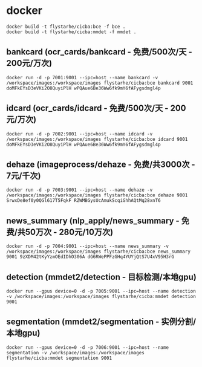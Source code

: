# docker
```
docker build -t flystarhe/cicba:bce -f bce .
docker build -t flystarhe/cicba:mmdet -f mmdet .
```

## bankcard (ocr_cards/bankcard - 免费/500次/天 - 200元/万次)
```
docker run -d -p 7001:9001 --ipc=host --name bankcard -v /workspace/images:/workspace/images flystarhe/cicba:bce bankcard 9001 doMFkEYsD3eVKi2O8QuyiPlH wPQAue6Be36Ww6fk9mY6fAFygsdmgl4p
```

## idcard (ocr_cards/idcard - 免费/500次/天 - 200元/万次)
```
docker run -d -p 7002:9001 --ipc=host --name idcard -v /workspace/images:/workspace/images flystarhe/cicba:bce idcard 9001 doMFkEYsD3eVKi2O8QuyiPlH wPQAue6Be36Ww6fk9mY6fAFygsdmgl4p
```

## dehaze (imageprocess/dehaze - 免费/共3000次 - 7元/千次)
```
docker run -d -p 7003:9001 --ipc=host --name dehaze -v /workspace/images:/workspace/images flystarhe/cicba:bce dehaze 9001 SrwxDe8ef0y0QGl617T5FqkF RZWMBGysUcAmukScqiGhhAQtMq28xnT6
```

## news_summary (nlp_apply/news_summary - 免费/共50万次 - 280元/10万次)
```
docker run -d -p 7004:9001 --ipc=host --name news_summary -v /workspace/images:/workspace/images flystarhe/cicba:bce news_summary 9001 9zXDM42tKyYzmOEdIDhO306A dG6RWePPFzGHq4YUYjQtS7U4xV95H3rG
```

## detection (mmdet2/detection - 目标检测/本地gpu)
```
docker run --gpus device=0 -d -p 7005:9001 --ipc=host --name detection -v /workspace/images:/workspace/images flystarhe/cicba:mmdet detection 9001
```

## segmentation (mmdet2/segmentation - 实例分割/本地gpu)
```
docker run --gpus device=0 -d -p 7006:9001 --ipc=host --name segmentation -v /workspace/images:/workspace/images flystarhe/cicba:mmdet segmentation 9001
```
